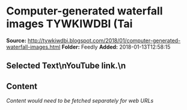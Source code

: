 # Computer-generated waterfall images TYWKIWDBI (Tai

**Source:** http://tywkiwdbi.blogspot.com/2018/01/computer-generated-waterfall-images.html
**Folder:** Feedly
**Added:** 2018-01-13T12:58:15


## Selected Text\nYouTube link.\n

## Content
*Content would need to be fetched separately for web URLs*
